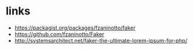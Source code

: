 # links

* https://packagist.org/packages/fzaninotto/faker
* https://github.com/fzaninotto/Faker
* http://systemsarchitect.net/faker-the-ultimate-lorem-ipsum-for-php/
